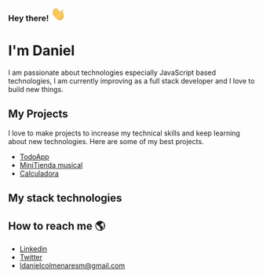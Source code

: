 ### Hey there! <img src="https://github.com/ABSphreak/ABSphreak/blob/master/gifs/Hi.gif" width="30px"> <h1>I'm Daniel</h1>

I am passionate about technologies especially JavaScript based technologies, I am currently improving as a full stack developer and I love to build new things.

## My Projects
I love to make projects to increase my technical skills and keep learning about new technologies. Here are some of my best projects.

* [TodoApp](https://app-todo-js.netlify.app/)
* [MiniTienda musical](https://mini-store-smoky.vercel.app/)
* [Calculadora](https://ldanielcolmenaresm.github.io/Calculadora/)


## My stack technologies



## How to reach me 🌎
* [Linkedin](https://www.linkedin.com/in/daniel-colmenares-7b9359204/)
* [Twitter](https://twitter.com/DanielC1805)
* [ldanielcolmenaresm@gmail.com]()

